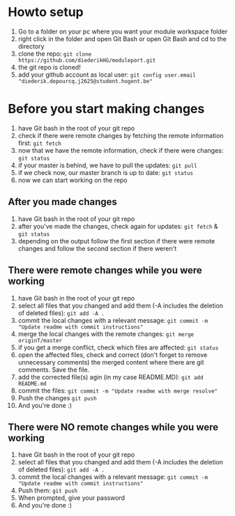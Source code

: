 # Howto setup

1. Go to a folder on your pc where you want your module workspace folder
2. right click in the folder and open Git Bash or open Git Bash and cd to the directory
3. clone the repo: ``git clone https://github.com/diederikHG/moduleport.git``
4. the git repo is cloned!
5. add your github account as local user: ``git config user.email "diederik.depourcq.j2625@student.hogent.be"``


# Before you start making changes

1. have Git bash in the root of your git repo
2. check if there were remote changes by fetching the remote information first: ``git fetch``
3. now that we have the remote information, check if there were changes: ``git status``
4. if your master is behind, we have to pull the updates: ``git pull``
5. if we check now, our master branch is up to date: ``git status``
6. now we can start working on the repo


## After you made changes
1. have Git bash in the root of your git repo
2. after you've made the changes, check again for updates: ``git fetch`` & ``git status``
3. depending on the output follow the first section if there were remote changes and follow the second section if there weren't

## There were remote changes while you were working

1. have Git bash in the root of your git repo
2. select all files that you changed and add them (-A includes the deletion of deleted files): ``git add -A .``
3. commit the local changes with a relevant message: ``git commit -m "Update readme with commit instructions"``
4. merge the local changes with the remote changes: ``git merge originT/master``
5. if you get a merge conflict, check which files are affected: ``git status``
6. open the affected files, check and correct (don't forget to remove unnecessary comments) the merged content where there are git comments. Save the file.
7. add the corrected file(s) agin (in my case README.MD): ``git add README.md``
8. commit the files: ``git commit -m "Update readme with merge resolve"``
9. Push the changes ``git push``
10. And you're done :)


## There were NO remote changes while you were working

1. have Git bash in the root of your git repo
2. select all files that you changed and add them (-A includes the deletion of deleted files): ``git add -A .``
3. commit the local changes with a relevant message: ``git commit -m "Update readme with commit instructions"``
4. Push them: ``git push``
5. When prompted, give your password
6. And you're done :)
